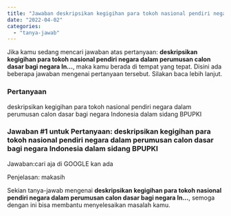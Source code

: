 ```yaml
---
title: "Jawaban deskripsikan kegigihan para tokoh nasional pendiri negara dalam perumusan calon dasar bagi negara In..."
date: "2022-04-02"
categories: 
  - "tanya-jawab"
---
```


Jika kamu sedang mencari jawaban atas pertanyaan: **deskripsikan kegigihan para tokoh nasional pendiri negara dalam perumusan calon dasar bagi negara In...**, maka kamu berada di tempat yang tepat. Disini ada beberapa jawaban mengenai pertanyaan tersebut. Silakan baca lebih lanjut.

### Pertanyaan

deskripsikan kegigihan para tokoh nasional pendiri negara dalam perumusan calon dasar bagi negara Indonesia dalam sidang BPUPKI

### Jawaban #1 untuk Pertanyaan: deskripsikan kegigihan para tokoh nasional pendiri negara dalam perumusan calon dasar bagi negara Indonesia dalam sidang BPUPKI

Jawaban:cari aja di GOOGLE kan ada

Penjelasan: makasih

Sekian tanya-jawab mengenai **deskripsikan kegigihan para tokoh nasional pendiri negara dalam perumusan calon dasar bagi negara In...**, semoga dengan ini bisa membantu menyelesaikan masalah kamu.
